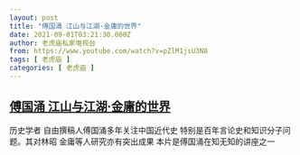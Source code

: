 ```yaml
---
layout: post
title: "傅国涌 江山与江湖·金庸的世界"
date: 2021-09-01T03:21:30.000Z
author: 老虎庙私家电视台
from: https://www.youtube.com/watch?v=pZlM1jsU3N8
tags: [ 老虎庙 ]
categories: [ 老虎庙 ]
---
```

<!--1630466490000-->
[傅国涌 江山与江湖·金庸的世界](https://www.youtube.com/watch?v=pZlM1jsU3N8)
------

<div>
历史学者 自由撰稿人傅国涌多年关注中国近代史 特别是百年言论史和知识分子问题。其对林昭 金庸等人研究亦有突出成果 本片是傅国涌在知无知的讲座之一
</div>
